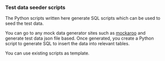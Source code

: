 ### Test data seeder scripts

The Python scripts written here generate SQL scripts which can be used to seed the test data.

You can go to any mock data generator sites such as [mockaroo](https://www.mockaroo.com/) and generate test data json file based. Once generated, you create a Python script to generate SQL to insert the data into relevant tables.

You can use existing scripts as template.
